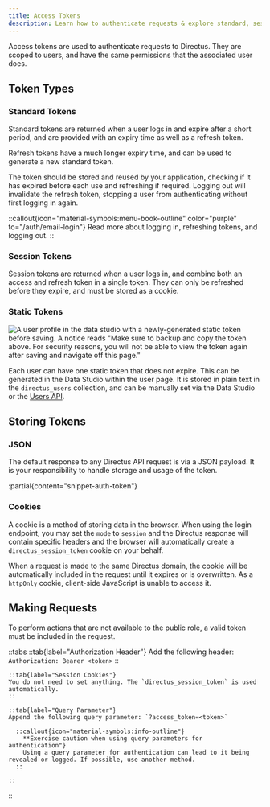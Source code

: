 ```yaml
---
title: Access Tokens
description: Learn how to authenticate requests & explore standard, session, and static token types.
---
```


Access tokens are used to authenticate requests to Directus. They are scoped to users, and have the same permissions that the associated user does.

## Token Types

### Standard Tokens

Standard tokens are returned when a user logs in and expire after a short period, and are provided with an expiry time as well as a refresh token.

Refresh tokens have a much longer expiry time, and can be used to generate a new standard token.

The token should be stored and reused by your application, checking if it has expired before each use and refreshing if required. Logging out will invalidate the refresh token, stopping a user from authenticating without first logging in again.

::callout{icon="material-symbols:menu-book-outline" color="purple" to="/auth/email-login"}
Read more about logging in, refreshing tokens, and logging out.
::

### Session Tokens

Session tokens are returned when a user logs in, and combine both an access and refresh token in a single token. They can only be refreshed before they expire, and must be stored as a cookie.

### Static Tokens

![A user profile in the data studio with a newly-generated static token before saving. A notice reads "Make sure to backup and copy the token above. For security reasons, you will not be able to view the token again after saving and navigate off this page."](https://product-team.directus.app/assets/0df2a7cc-53c8-4f89-acee-476caf877270.png)

Each user can have one static token that does not expire. This can be generated in the Data Studio within the user page. It is stored in plain text in the `directus_users` collection, and can be manually set via the Data Studio or the [Users API](/api#tag/users).

## Storing Tokens

### JSON

The default response to any Directus API request is via a JSON payload. It is your responsibility to handle storage and usage of the token.

:partial{content="snippet-auth-token"}

### Cookies

A cookie is a method of storing data in the browser. When using the login endpoint, you may set the `mode` to `session` and the Directus response will contain specific headers and the browser will automatically create a `directus_session_token` cookie on your behalf.

When a request is made to the same Directus domain, the cookie will be automatically included in the request until it expires or is overwritten. As a `httpOnly` cookie, client-side JavaScript is unable to access it.

## Making Requests

To perform actions that are not available to the public role, a valid token must be included in the request.

::tabs
    ::tab{label="Authorization Header"}
    Add the following header: `Authorization: Bearer <token>`
    ::

    ::tab{label="Session Cookies"}
    You do not need to set anything. The `directus_session_token` is used automatically.
    ::

    ::tab{label="Query Parameter"}
    Append the following query parameter: `?access_token=<token>`

      ::callout{icon="material-symbols:info-outline"}
        **Exercise caution when using query parameters for authentication"}
        Using a query parameter for authentication can lead to it being revealed or logged. If possible, use another method.
      ::

    ::

::
